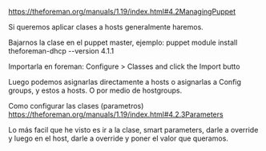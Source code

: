 https://theforeman.org/manuals/1.19/index.html#4.2ManagingPuppet

Si queremos aplicar clases a hosts generalmente haremos.

Bajarnos la clase en el puppet master, ejemplo:
puppet module install theforeman-dhcp --version 4.1.1

Importarla en foreman: Configure > Classes and click the Import butto

Luego podemos asignarlas directamente a hosts o asignarlas a Config groups, y estos a hosts.
O por medio de hostgroups.



Como configurar las clases (parametros)
https://theforeman.org/manuals/1.19/index.html#4.2.3Parameters

Lo más facil que he visto es ir a la clase, smart parameters, darle a override y luego en el host, darle a override y poner el valor que queramos.
